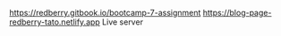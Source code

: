 https://redberry.gitbook.io/bootcamp-7-assignment
https://blog-page-redberry-tato.netlify.app                 Live server
